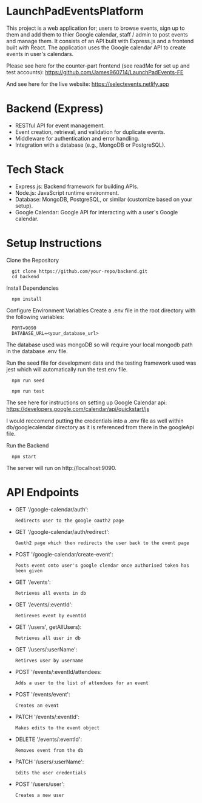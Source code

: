 # LaunchPadEventsPlatform

This project is a web application for; users to browse events, sign up to them and add them to thier Google calendar, staff / admin to post events and manage them. It consists of an API built with Express.js and a frontend built with React. The application uses the Google calendar API to create events in user's calendars.

Please see here for the counter-part frontend (see readMe for set up and test accounts): https://github.com/James960714/LaunchPadEvents-FE

And see here for the live website: https://selectevents.netlify.app

# Backend (Express)
- RESTful API for event management.
- Event creation, retrieval, and validation for duplicate events.
- Middleware for authentication and error handling.
- Integration with a database (e.g., MongoDB or PostgreSQL).


# Tech Stack
- Express.js: Backend framework for building APIs.
- Node.js: JavaScript runtime environment.
- Database: MongoDB, PostgreSQL, or similar (customize based on your setup).
- Google Calendar: Google API for interacting with a user's Google calendar.


# Setup Instructions

Clone the Repository

      git clone https://github.com/your-repo/backend.git
      cd backend
Install Dependencies

      npm install

Configure Environment Variables Create a .env file in the root directory with the following variables:

      PORT=9090
      DATABASE_URL=<your_database_url>

The database used was mongoDB so will require your local mongodb path in the database .env file.

Run the seed file for development data and the testing framework used was jest which will automatically run the test.env file. 
     
      npm run seed
      
      npm run test

The see here for instructions on setting up Google Calendar api: https://developers.google.com/calendar/api/quickstart/js

I would reccomend putting the credentials into a .env file as well within db/googlecalendar directory as it is referenced from there in the googleApi file. 


Run the Backend

      npm start

The server will run on http://localhost:9090.

# API Endpoints

- GET    '/google-calendar/auth':

      Redirects user to the google oauth2 page

- GET    '/google-calendar/auth/redirect':

      Oauth2 page which then redirects the user back to the event page

- POST   '/google-calendar/create-event':

      Posts event onto user's google clendar once authorised token has been given

- GET    '/events':

      Retrieves all events in db

- GET    '/events/:eventId':

      Retireves event by eventId

- GET    '/users', getAllUsers):

      Retrieves all user in db

- GET    '/users/:userName':

      Retirves user by username

- POST   '/events/:eventId/attendees:

      Adds a user to the list of attendees for an event

- POST   '/events/event':

      Creates an event

- PATCH  '/events/:eventId':

      Makes edits to the event object

- DELETE '/events/:eventId':

      Removes event from the db

- PATCH  '/users/:userName':

      Edits the user credentials

- POST   '/users/user':

      Creates a new user


